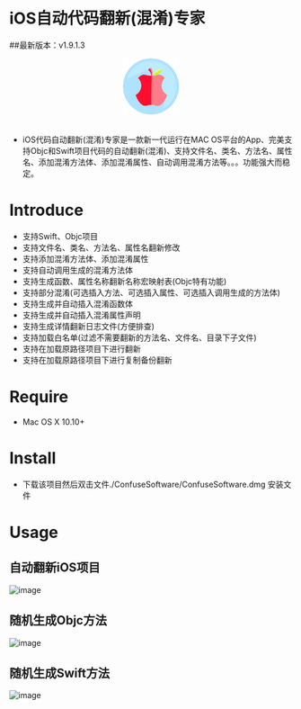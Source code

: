 # iOS自动代码翻新(混淆)专家   

##最新版本：v1.9.1.3

<div align=center><img src="https://github.com/netyouli/WHC_ConfuseSoftware/blob/master/ConfuseSoftware/logo.png" width = "100" height = "100"/></div></br>


-  iOS代码自动翻新(混淆)专家是一款新一代运行在MAC OS平台的App、完美支持Objc和Swift项目代码的自动翻新(混淆)、支持文件名、类名、方法名、属性名、添加混淆方法体、添加混淆属性、自动调用混淆方法等。。。功能强大而稳定。


Introduce
==============
-  支持Swift、Objc项目
-  支持文件名、类名、方法名、属性名翻新修改
-  支持添加混淆方法体、添加混淆属性
-  支持自动调用生成的混淆方法体
-  支持生成函数、属性名称翻新名称宏映射表(Objc特有功能)
-  支持部分混淆(可选插入方法、可选插入属性、可选插入调用生成的方法体)
-  支持生成并自动插入混淆函数体
-  支持生成并自动插入混淆属性声明
-  支持生成详情翻新日志文件(方便排查)
-  支持加载白名单(过滤不需要翻新的方法名、文件名、目录下子文件)
-  支持在加载原路径项目下进行翻新
-  支持在加载原路径项目下进行复制备份翻新

Require
==============
* Mac OS X 10.10+

Install
==============
* 下载该项目然后双击文件./ConfuseSoftware/ConfuseSoftware.dmg 安装文件

Usage
==============

## 自动翻新iOS项目
![image](https://github.com/netyouli/WHC_ConfuseSoftware/blob/master/ConfuseSoftware/翻新1.png)

## 随机生成Objc方法
![image](https://github.com/netyouli/WHC_ConfuseSoftware/blob/master/ConfuseSoftware/翻新3.png)

## 随机生成Swift方法
![image](https://github.com/netyouli/WHC_ConfuseSoftware/blob/master/ConfuseSoftware/翻新2.png)



